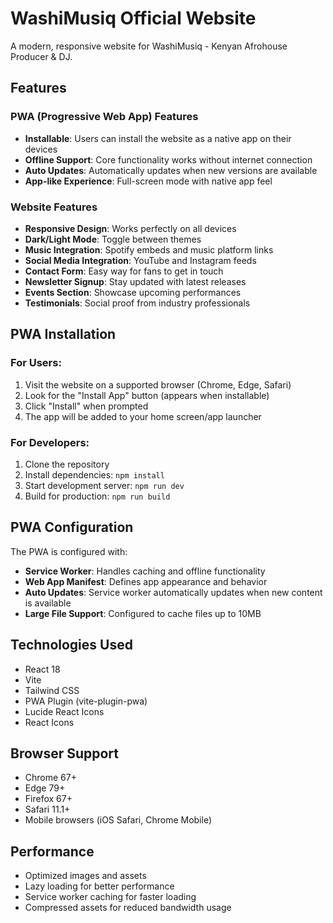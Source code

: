# WashiMusiq Official Website

A modern, responsive website for WashiMusiq - Kenyan Afrohouse Producer & DJ.

## Features

### PWA (Progressive Web App) Features
- **Installable**: Users can install the website as a native app on their devices
- **Offline Support**: Core functionality works without internet connection
- **Auto Updates**: Automatically updates when new versions are available
- **App-like Experience**: Full-screen mode with native app feel

### Website Features
- **Responsive Design**: Works perfectly on all devices
- **Dark/Light Mode**: Toggle between themes
- **Music Integration**: Spotify embeds and music platform links
- **Social Media Integration**: YouTube and Instagram feeds
- **Contact Form**: Easy way for fans to get in touch
- **Newsletter Signup**: Stay updated with latest releases
- **Events Section**: Showcase upcoming performances
- **Testimonials**: Social proof from industry professionals

## PWA Installation

### For Users:
1. Visit the website on a supported browser (Chrome, Edge, Safari)
2. Look for the "Install App" button (appears when installable)
3. Click "Install" when prompted
4. The app will be added to your home screen/app launcher

### For Developers:
1. Clone the repository
2. Install dependencies: `npm install`
3. Start development server: `npm run dev`
4. Build for production: `npm run build`

## PWA Configuration

The PWA is configured with:
- **Service Worker**: Handles caching and offline functionality
- **Web App Manifest**: Defines app appearance and behavior
- **Auto Updates**: Service worker automatically updates when new content is available
- **Large File Support**: Configured to cache files up to 10MB

## Technologies Used

- React 18
- Vite
- Tailwind CSS
- PWA Plugin (vite-plugin-pwa)
- Lucide React Icons
- React Icons

## Browser Support

- Chrome 67+
- Edge 79+
- Firefox 67+
- Safari 11.1+
- Mobile browsers (iOS Safari, Chrome Mobile)

## Performance

- Optimized images and assets
- Lazy loading for better performance
- Service worker caching for faster loading
- Compressed assets for reduced bandwidth usage 
